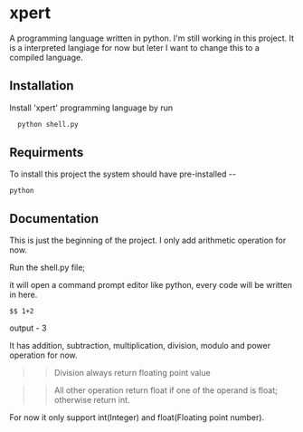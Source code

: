# xpert

A programming language written in python. I'm
still working in this project. It is a interpreted 
langiage for now but leter I want to change this to
a compiled language.


## Installation

Install 'xpert' programming language by run 

```bash
  python shell.py
```
    
## Requirments

To install this project the system should have
pre-installed --

`python`



## Documentation

This is just the beginning of the project.
I only add arithmetic operation for now.

Run the shell.py file; 

it will open a command prompt editor like python, every code will be written in here.

```
$$ 1+2
```
output - 3

It has addition, subtraction, multiplication, division, modulo and power operation for now.

>>Division always return floating point value

>>All other operation return float if one of the operand is float; otherwise return int.

For now it only support int(Integer) and float(Floating point number).

